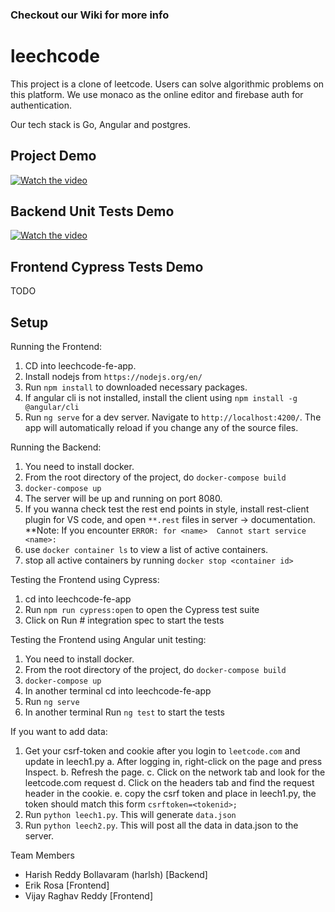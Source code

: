 
### Checkout our Wiki for more info

# leechcode
This project is a clone of leetcode. Users can solve algorithmic problems on this platform. We use monaco as the online editor and firebase auth for authentication.

Our tech stack is 
Go, Angular and postgres.

## Project Demo
[![Watch the video](https://img.youtube.com/vi/P6Sbge1xVU8/default.jpg)](https://youtu.be/P6Sbge1xVU8)

## Backend Unit Tests Demo
[![Watch the video](https://img.youtube.com/vi/KpalPzLB-pk/default.jpg)](https://youtu.be/KpalPzLB-pk)

## Frontend Cypress Tests Demo
TODO


## Setup
Running the Frontend:
1. CD into leechcode-fe-app.
2. Install nodejs from `https://nodejs.org/en/`
3. Run `npm install` to downloaded necessary packages.
4. If angular cli is not installed, install the client using `npm install -g @angular/cli`
4. Run `ng serve` for a dev server. Navigate to `http://localhost:4200/`. The app will automatically reload if you change any of the source files.

Running the Backend:
1. You need to install docker.
2. From the root directory of the project, do `docker-compose build`
3. `docker-compose up`
4. The server will be up and running on port 8080. 
5. If you wanna check test the rest end points in style, install rest-client plugin for VS code, and open `**.rest` files in server -> documentation.
**Note: If you encounter `ERROR: for <name>  Cannot start service <name>:`
1. use `docker container ls` to view a list of active containers.
2. stop all active containers by running `docker stop <container id>`

Testing the Frontend using Cypress:
1. cd into leechcode-fe-app
2. Run `npm run cypress:open` to open the Cypress test suite
3. Click on Run # integration spec to start the tests

Testing the Frontend using Angular unit testing: 
1. You need to install docker.
2. From the root directory of the project, do `docker-compose build`
3. `docker-compose up`
4. In another terminal cd into leechcode-fe-app
5. Run `ng serve`
6. In another terminal Run `ng test` to start the tests

If you want to add data:
  1. Get your csrf-token and cookie after you login to `leetcode.com` and update in leech1.py
    a. After logging in, right-click on the page and press Inspect.
    b. Refresh the page.
    c. Click on the network tab and look for the leetcode.com request 
    d. Click on the headers tab and find the request header in the cookie.
    e. copy the csrf token and place in leech1.py, the token should match this form `csrftoken=<tokenid>;`
  2. Run `python leech1.py`. This will generate `data.json`
  3. Run `python leech2.py`. This will post all the data in data.json to the server.

Team Members
 - Harish Reddy Bollavaram (harlsh) [Backend]
 - Erik Rosa [Frontend]
 - Vijay Raghav Reddy [Frontend]
